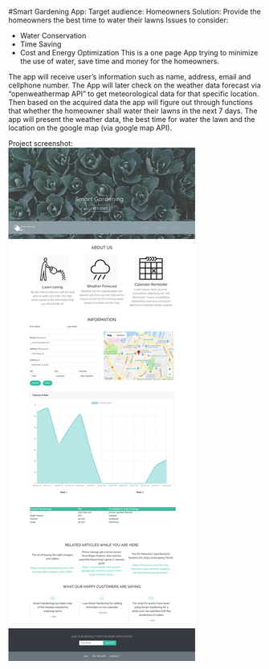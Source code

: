 #Smart Gardening App:
Target audience: Homeowners
Solution: Provide the homeowners the best time to water their lawns
Issues to consider:  
-	 Water Conservation
-	Time Saving
-	Cost and Energy Optimization
This is a one page App trying to minimize the use of water, save time and money for the homeowners.

The app will receive user’s information such as name, address, email and cellphone number. The App will later check on the weather data forecast via “openweathermap API” to get meteorological data for that specific location. Then based on the acquired data the app will figure out through functions that whether the homeowner shall water their lawns in the next 7 days.
The app will present the weather data, the best time for water the lawn and the location on the google map (via google map API).

Project screenshot:
![Screenshot](screenshot.jpg)

